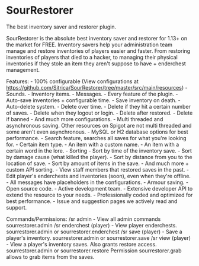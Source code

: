 # SourRestorer
The best inventory saver and restorer plugin.

SourRestorer is the absolute best inventory saver and restorer for 1.13+ on the market for FREE. Inventory savers help your administration team manage and restore inventories of players easier and faster. From restoring inventories of players that died to a hacker, to managing their physical inventories if they stole an item they aren't suppose to have + enderchest management.

Features:
    - 100% configurable (View configurations at https://github.com/Sitrica/SourRestorer/tree/master/src/main/resources)
        - Sounds.
        - Inventory items.
        - Messages.
        - Every feature of the plugin.
    - Auto-save inventories + configurable time.
    - Save inventory on death.
    - Auto-delete system.
        - Delete over time.
        - Delete if they hit a certain number of saves.
        - Delete when they logout or login.
        - Delete after restored.
        - Delete if banned
        - And much more configurations.
    - Multi threaded and asynchronous saving. Other resources on Spigot are not multi threaded and some aren't even asynchronous.
    - MySQL or H2 database options for best performance.
    - Search feature, searches all saves for what you're looking for.
        - Certain item type.
        - An item with a custom name.
        - An item with a certain word in the lore.
    - Sorting
        - Sort by time of the inventory save.
        - Sort by damage cause (what killed the player).
        - Sort by distance from you to the location of save.
        - Sort by amount of items in the save.
        - And much more + custom API sorting.
    - View staff members that restored saves in the past.
    - Edit player's enderchests and inventories (soon), even when they're offline.
    - All messages have placeholders in the configurations.
    - Armour saving.
    - Open source code.
    - Active development team.
    - Extensive developer API to extend the resource to your needs.
    - Professionally coded and optimized for best performance.
    - Issue and suggestion pages we actively read and support.

Commands/Permissions:
    /sr admin - View all admin commands
        sourrestorer.admin
    /sr enderchest (player) - View player enderchests.
        sourrestorer.admin or sourrestorer.enderchest
    /sr save (player) - Save a player's inventory.
        sourrestorer.admin or sourrestorer.save
    /sr view (player) - View a player's inventory saves.
        Also grants restore access.
        sourrestorer.admin or sourrestorer.restore
    Permission sourrestorer.grab allows to grab items from the saves.
